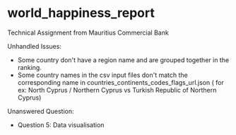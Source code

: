 # world_happiness_report
Technical Assignment from Mauritius Commercial Bank

Unhandled Issues:
- Some country don't have a region name and are grouped together in the ranking.
- Some country names in the csv input files don't match the corresponding name in countries_continents_codes_flags_url.json ( for ex: North Cyprus / Northern Cyprus vs Turkish Republic of Northern Cyprus)

Unanswered Question:
- Question 5: Data visualisation
